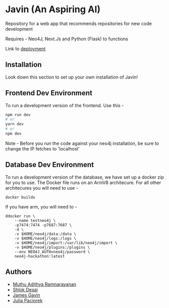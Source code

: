 
# Javin (An Aspiring AI)

Repository for a web app that recommends repositories for new code development

Requires - Neo4J, Next.Js and Python (Flask) to functions

Link to [deployment](https://javin.vercel.app/)



## Installation
Look down this section to set up your own installation of Javin!

## Frontend Dev Environment
To run a development version of the frontend. Use this - 

```bash
npm run dev
# or
yarn dev
# or
npm dev
```

Note - Before you run the code against your neo4j installation, be sure to change the IP fetches to 'localhost'

## Database Dev Environment

To run a development version of the database, we have set up a docker zip for you to use. The Docker file runs on an ArmV8 architecure. For all other architecures you will need to use -

```
docker buildx 
```

If you have arm, you will need to - 

```
ddocker run \
    --name testneo4j \
    -p7474:7474 -p7687:7687 \
    -d \
    -v $HOME/neo4j/data:/data \
    -v $HOME/neo4j/logs:/logs \
    -v $HOME/neo4j/import:/var/lib/neo4j/import \
    -v $HOME/neo4j/plugins:/plugins \
    --env NEO4J_AUTH=neo4j/password \
    neo4j-hackathon:latest
```



 
## Authors

- [Muthu Adithya Ramnarayanan](https://www.github.com/rmadith)
- [Shlok Desai](https://github.com/ShlokDesai33)
- [James Gavin](https://github.com/james-gavin)
- [Julia Paciorek](https://github.com/JuliaPaciorek)

